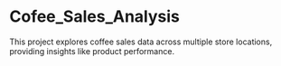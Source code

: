 # Cofee_Sales_Analysis
This project explores coffee sales data across multiple store locations, providing insights like product performance.
